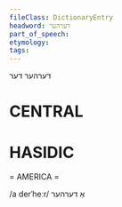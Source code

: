 ```yaml
---
fileClass: DictionaryEntry
headword: דערהער
part_of_speech: 
etymology: 
tags: 
---
```

דערהער
דער

CENTRAL
========

HASIDIC
=======
= AMERICA = 

/a derˈheːr/ אַ דערהער